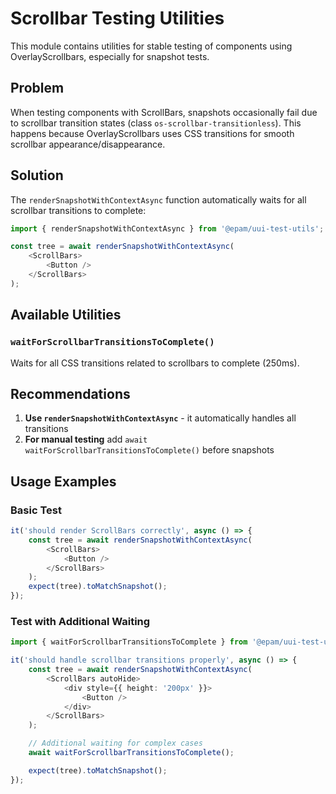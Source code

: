 # Scrollbar Testing Utilities

This module contains utilities for stable testing of components using OverlayScrollbars, especially for snapshot tests.

## Problem

When testing components with ScrollBars, snapshots occasionally fail due to scrollbar transition states (class `os-scrollbar-transitionless`). This happens because OverlayScrollbars uses CSS transitions for smooth scrollbar appearance/disappearance.

## Solution

The `renderSnapshotWithContextAsync` function automatically waits for all scrollbar transitions to complete:

```typescript
import { renderSnapshotWithContextAsync } from '@epam/uui-test-utils';

const tree = await renderSnapshotWithContextAsync(
    <ScrollBars>
        <Button />
    </ScrollBars>
);
```

## Available Utilities

### `waitForScrollbarTransitionsToComplete()`
Waits for all CSS transitions related to scrollbars to complete (250ms).

## Recommendations

1. **Use `renderSnapshotWithContextAsync`** - it automatically handles all transitions
2. **For manual testing** add `await waitForScrollbarTransitionsToComplete()` before snapshots

## Usage Examples

### Basic Test
```typescript
it('should render ScrollBars correctly', async () => {
    const tree = await renderSnapshotWithContextAsync(
        <ScrollBars>
            <Button />
        </ScrollBars>
    );
    expect(tree).toMatchSnapshot();
});
```

### Test with Additional Waiting
```typescript
import { waitForScrollbarTransitionsToComplete } from '@epam/uui-test-utils';

it('should handle scrollbar transitions properly', async () => {
    const tree = await renderSnapshotWithContextAsync(
        <ScrollBars autoHide>
            <div style={{ height: '200px' }}>
                <Button />
            </div>
        </ScrollBars>
    );

    // Additional waiting for complex cases
    await waitForScrollbarTransitionsToComplete();

    expect(tree).toMatchSnapshot();
});
```
